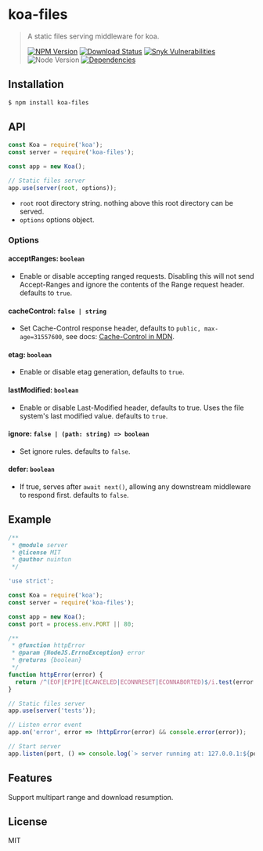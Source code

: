 # koa-files

> A static files serving middleware for koa.
>
> [![NPM Version][npm-image]][npm-url]
> [![Download Status][download-image]][npm-url]
> [![Snyk Vulnerabilities][snyk-image]][snyk-url]
> ![Node Version][node-image]
> [![Dependencies][david-image]][david-url]

## Installation

```bash
$ npm install koa-files
```

## API

```js
const Koa = require('koa');
const server = require('koa-files');

const app = new Koa();

// Static files server
app.use(server(root, options));
```

- `root` root directory string. nothing above this root directory can be served.
- `options` options object.

### Options

#### acceptRanges: `boolean`

- Enable or disable accepting ranged requests. Disabling this will not send Accept-Ranges and ignore the contents of the Range request header. defaults to `true`.

#### cacheControl: `false | string`

- Set Cache-Control response header, defaults to `public, max-age=31557600`, see docs: [Cache-Control in MDN](https://developer.mozilla.org/en-US/docs/Web/HTTP/Headers/Cache-Control).

#### etag: `boolean`

- Enable or disable etag generation, defaults to `true`.

#### lastModified: `boolean`

- Enable or disable Last-Modified header, defaults to true. Uses the file system's last modified value. defaults to `true`.

#### ignore: `false | (path: string) => boolean`

- Set ignore rules. defaults to `false`.

#### defer: `boolean`

- If true, serves after `await next()`, allowing any downstream middleware to respond first. defaults to `false`.

## Example

```js
/**
 * @module server
 * @license MIT
 * @author nuintun
 */

'use strict';

const Koa = require('koa');
const server = require('koa-files');

const app = new Koa();
const port = process.env.PORT || 80;

/**
 * @function httpError
 * @param {NodeJS.ErrnoException} error
 * @returns {boolean}
 */
function httpError(error) {
  return /^(EOF|EPIPE|ECANCELED|ECONNRESET|ECONNABORTED)$/i.test(error.code);
}

// Static files server
app.use(server('tests'));

// Listen error event
app.on('error', error => !httpError(error) && console.error(error));

// Start server
app.listen(port, () => console.log(`> server running at: 127.0.0.1:${port}`));
```

## Features

Support multipart range and download resumption.

## License

MIT

[npm-image]: https://img.shields.io/npm/v/koa-files.svg?style=flat-square
[npm-url]: https://www.npmjs.org/package/koa-files
[download-image]: https://img.shields.io/npm/dm/koa-files.svg?style=flat-square
[snyk-image]: https://img.shields.io/snyk/vulnerabilities/github/nuintun/koa-files.svg?style=flat-square
[snyk-url]: https://snyk.io/test/github/nuintun/koa-files
[node-image]: https://img.shields.io/node/v/koa-files.svg?style=flat-square
[david-image]: https://img.shields.io/david/nuintun/koa-files.svg?style=flat-square
[david-url]: https://david-dm.org/nuintun/koa-files
